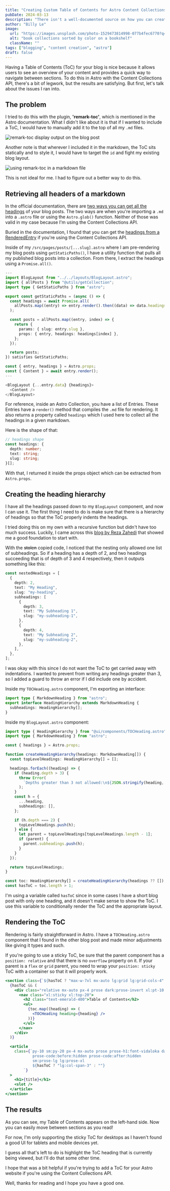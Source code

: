 ```yaml
---
title: "Creating Custom Table of Contents for Astro Content Collections"
pubDate: 2024-03-13
description: "There isn't a well-documented source on how you can create a custom Table of Contents from your markdown with the Astro Content Collection API. The 'remark-toc' plugin does the job but offers little control over where you can place it. In this post, I'll show you how I created my ToC for my blog."
author: "Billy Le"
image:
  url: "https://images.unsplash.com/photo-1529473814998-077b4fec6770?q=80&w=2940&auto=format&fit=crop&ixlib=rb-4.0.3&ixid=M3wxMjA3fDB8MHxwaG90by1wYWdlfHx8fGVufDB8fHx8fA%3D%3D"
  alt: "book collections sorted by color on a bookshelf"
  className: ""
tags: ["blogging", "content creation", "astro"]
draft: false
---
```


Having a Table of Contents (ToC) for your blog is nice because it allows users to see an overview of your content and provides a quick way to navigate between sections. To do this in Astro with the Content Collections API, there's a bit of legwork, but the results are satisfying. But first, let's talk about the issues I ran into.

## The problem

I tried to do this with the plugin, **'remark-toc'**, which is mentioned in the Astro documentation. What I didn't like about it is that if I wanted to include a ToC, I would have to manually add it to the top of all my `.md` files.

![remark-toc display output on the blog post](../../../public/images/blog/creating-toc/remark-toc-static.png)

Another note is that wherever I included it in the markdown, the ToC sits statically and to style it, I would have to target the `id` and fight my existing blog layout.

![using remark-toc in a markdown file](../../../public/images/blog/creating-toc/remark-toc-md.png)

This is not ideal for me. I had to figure out a better way to do this.

## Retrieving all headers of a markdown

In the official documentation, there are [two ways you can get all the headings](https://docs.astro.build/en/guides/markdown-content/#exported-properties) of your blog posts. The two ways are when you're importing a `.md` into a `.astro` file or using the `Astro.glob()` function. Neither of those was valid in my case because I'm using the Content Collections API.

Buried in the documentation, I found that you can get the [headings from a RenderedEntry](https://docs.astro.build/en/reference/api-reference/#collection-entry-type) if you're using the Content Collections API.

Inside of my `/src/pages/posts/[...slug].astro` where I am pre-rendering my blog posts using `getStaticPaths()`, I have a utility function that pulls all my published blog posts into a collection. From there, I extract the headings using a `Promise.all()`.

```typescript
---
import BlogLayout from "../../layouts/BlogLayout.astro";
import { allPosts } from "@utils/getCollection";
import type { GetStaticPaths } from "astro";

export const getStaticPaths = (async () => {
  const headings = await Promise.all(
    allPosts.map((entry) => entry.render().then((data) => data.headings)),
  );

  const posts = allPosts.map((entry, index) => {
    return {
      params: { slug: entry.slug },
      props: { entry, headings: headings[index] },
    };
  });

  return posts;
}) satisfies GetStaticPaths;

const { entry, headings } = Astro.props;
const { Content } = await entry.render();
---

<BlogLayout {...entry.data} {headings}>
  <Content />
</BlogLayout>
```

For reference, inside an Astro Collection, you have a list of Entries. These Entries have a `render()` method that compiles the `.md` file for rendering. It also returns a property called `headings` which I used here to collect all the headings in a given markdown.

Here is the shape of that:

```typescript
// headings shape
const headings: {
  depth: number;
  text: string;
  slug: string;
}[];
```

With that, I returned it inside the props object which can be extracted from `Astro.props`.

## Creating the heading hierarchy

I have all the headings passed down to my `BlogLayout` component, and now I can use it. The first thing I need to do is make sure that there is a hierarchy of headings so that the ToC properly indents the headings.

I tried doing this on my own with a recursive function but didn't have too much success. Luckily, I came across this [blog by Reza Zahedi](https://rezahedi.dev/blog/create-table-of-contents-in-astro-and-sectionize-the-markdown-content#retrieving-the-headings-prop-in-astro-layouts-or-components) that showed me a good foundation to start with.

With the ~~stolen~~ copied code, I noticed that the nesting only allowed one list of subheadings. So if a heading has a depth of 2, and two headings succeeding that is of depth of 3 and 4 respectively, then it outputs something like this:

```typescript
const nestedHeadings = [
  {
    depth: 2,
    text: "My Heading",
    slug: "my-heading",
    subheadings: [
      {
        depth: 3,
        text: "My Subheading 1",
        slug: "my-subheading-1",
      },
      {
        depth: 4,
        text: "My Subheading 2",
        slug: "my-subheading-2",
      },
    ],
  },
];
```

I was okay with this since I do not want the ToC to get carried away with indentations. I wanted to prevent from writing any headings greater than 3, so I added a guard to throw an error if I did include one by accident.

Inside my `TOCHeading.astro` component, I'm exporting an interface:

```typescript
import type { MarkdownHeading } from "astro";
export interface HeadingHierarchy extends MarkdownHeading {
  subheadings: HeadingHierarchy[];
}
```

Inside my `BlogLayout.astro` component:

```typescript
import type { HeadingHierarchy } from "@ui/components/TOCHeading.astro";
import type { MarkdownHeading } from "astro";

const { headings } = Astro.props;

function createHeadingHierarchy(headings: MarkdownHeading[]) {
  const topLevelHeadings: HeadingHierarchy[] = [];

  headings.forEach((heading) => {
    if (heading.depth > 3) {
      throw Error(
        `Depths greater than 3 not allowed:\n${JSON.stringify(heading, null, 2)}`,
      );
    }
    const h = {
      ...heading,
      subheadings: [],
    };

    if (h.depth === 2) {
      topLevelHeadings.push(h);
    } else {
      let parent = topLevelHeadings[topLevelHeadings.length - 1];
      if (parent) {
        parent.subheadings.push(h);
      }
    }
  });

  return topLevelHeadings;
}

const toc: HeadingHierarchy[] = createHeadingHierarchy(headings ?? []);
const hasToC = toc.length > 1;
```

I'm using a variable called `hasToC` since in some cases I have a short blog post with only one heading, and it doesn't make sense to show the ToC. I use this variable to conditionally render the ToC and the appropriate layout.

## Rendering the ToC

Rendering is fairly straightforward in Astro. I have a `TOCHeading.astro` component that I found in the other blog post and made minor adjustments like giving it types and such.

If you're going to use a sticky ToC, be sure that the parent component has a `position: relative` and that there is no `overflow` property on it. If your parent is a `flex` or `grid` parent, you need to wrap your `position: sticky` ToC with a container so that it will properly work.

```jsx
<section class={`${hasToC ? "max-w-7xl mx-auto lg:grid lg:grid-cols-4" : ""}`}>
  {hasToC && (
    <div class="relative mx-auto px-4 prose dark:prose-invert xl:pt-10 2xl:px-0">
      <nav class="xl:sticky xl:top-20">
        <h2 class="text-emerald-400">Table of Contents</h2>
        <ul>
          {toc.map((heading) => (
            <TOCHeading heading={heading} />
          ))}
        </ul>
      </nav>
    </div>
  )}

  <article
    class={`py-10 sm:py-20 px-4 mx-auto prose prose-h1:font-vidaloka dark:prose-invert
            prose-code:before:hidden prose-code:after:hidden
            sm:prose-lg lg:prose-xl
            ${hasToC ? "lg:col-span-3" : ""}
        `}
  >
    <h1>{title}</h1>
    <slot />
  </article>
</section>
```

## The results

As you can see, my Table of Contents appears on the left-hand side. Now you can easily move between sections as you read!

For now, I'm only supporting the sticky ToC for desktops as I haven't found a good UI for tablets and mobile devices yet.

I guess all that's left to do is highlight the ToC heading that is currently being viewed, but I'll do that some other time.

I hope that was a bit helpful if you're trying to add a ToC for your Astro website if you're using the Content Collections API.

Well, thanks for reading and I hope you have a good one.

